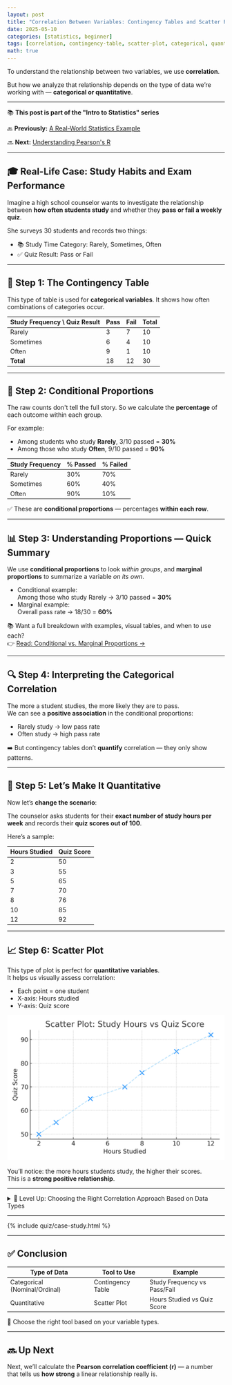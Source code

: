 ```yaml
---
layout: post
title: "Correlation Between Variables: Contingency Tables and Scatter Plots"
date: 2025-05-10
categories: [statistics, beginner]
tags: [correlation, contingency-table, scatter-plot, categorical, quantitative]
math: true
---
```


To understand the relationship between two variables, we use **correlation**.

But how we analyze that relationship depends on the type of data we’re working with — **categorical or quantitative**.

---

<div class="series-nav">
  <p>📚 <strong>This post is part of the "Intro to Statistics" series</strong></p>
  <p>🔙 <strong>Previously:</strong> <a href="/posts/full-case-study/">A Real-World Statistics Example</a></p>
  <p>🔜 <strong>Next:</strong> <a href="/posts/full-case-study/">Understanding Pearson's R</a></p>
</div>

---

## 🎓 Real-Life Case: Study Habits and Exam Performance

Imagine a high school counselor wants to investigate the relationship between **how often students study** and whether they **pass or fail a weekly quiz**.

She surveys 30 students and records two things:
- 📚 Study Time Category: Rarely, Sometimes, Often
- ✅ Quiz Result: Pass or Fail

---

## 🧮 Step 1: The Contingency Table

This type of table is used for **categorical variables**. It shows how often combinations of categories occur.

| Study Frequency \ Quiz Result | Pass | Fail | Total |
|-------------------------------|------|------|-------|
| Rarely                        | 3    | 7    | 10    |
| Sometimes                     | 6    | 4    | 10    |
| Often                         | 9    | 1    | 10    |
| **Total**                     | 18   | 12   | 30    |

---

## 🔁 Step 2: Conditional Proportions

The raw counts don't tell the full story. So we calculate the **percentage** of each outcome within each group.

For example:
- Among students who study **Rarely**, 3/10 passed = **30%**
- Among those who study **Often**, 9/10 passed = **90%**

| Study Frequency | % Passed | % Failed |
|-----------------|----------|----------|
| Rarely          | 30%      | 70%      |
| Sometimes       | 60%      | 40%      |
| Often           | 90%      | 10%      |

✅ These are **conditional proportions** — percentages **within each row**.

---

## 📊 Step 3: Understanding Proportions — Quick Summary

We use **conditional proportions** to look *within groups*, and **marginal proportions** to summarize a variable *on its own*.

- Conditional example:  
  Among those who study Rarely → 3/10 passed = **30%**
- Marginal example:  
  Overall pass rate → 18/30 = **60%**

📚 Want a full breakdown with examples, visual tables, and when to use each?  
👉 [Read: Conditional vs. Marginal Proportions →](/posts/conditional-vs-marginal/)


---

## 🔍 Step 4: Interpreting the Categorical Correlation

The more a student studies, the more likely they are to pass.  
We can see a **positive association** in the conditional proportions:
- Rarely study → low pass rate
- Often study → high pass rate

➡️ But contingency tables don’t **quantify** correlation — they only show patterns.

---

## 🔄 Step 5: Let’s Make It Quantitative

Now let’s **change the scenario**:

The counselor asks students for their **exact number of study hours per week** and records their **quiz scores out of 100**.

Here’s a sample:

| Hours Studied | Quiz Score |
|---------------|------------|
| 2             | 50         |
| 3             | 55         |
| 5             | 65         |
| 7             | 70         |
| 8             | 76         |
| 10            | 85         |
| 12            | 92         |

---

## 📈 Step 6: Scatter Plot

This type of plot is perfect for **quantitative variables**.  
It helps us visually assess correlation:

- Each point = one student  
- X-axis: Hours studied  
- Y-axis: Quiz score

![Scatter Plot – Study Hours vs Quiz Score](/assets/images/scatter_study_scores.png)


You’ll notice: the more hours students study, the higher their scores.  
This is a **strong positive relationship**.

---
<details class="border rounded p-3 bg-light my-4">
  <summary class="fw-bold text-primary">🧠 Level Up: Choosing the Right Correlation Approach Based on Data Types</summary>
  <div class="mt-2">
    <p>Correlation analysis isn’t one-size-fits-all — the type of variables determines the best method:</p>
    <ul>
      <li>📊 For two <strong>quantitative variables</strong>, measures like <em>Pearson's r</em> capture linear relationships.</li>
      <li>📋 For two <strong>categorical variables</strong>, <em>contingency tables</em> and tests like <em>Chi-square</em> help assess association.</li>
      <li>🔄 For mixed variable types, specialized methods like <em>point-biserial correlation</em> or <em>ANOVA</em> are used.</li>
    </ul>
    <p>Understanding your data types ensures you pick the most powerful and appropriate analysis technique.</p>
  </div>
</details>


---

{% include quiz/case-study.html %}

---
## ✅ Conclusion

| Type of Data        | Tool to Use          | Example                     |
|---------------------|----------------------|-----------------------------|
| Categorical (Nominal/Ordinal) | Contingency Table     | Study Frequency vs Pass/Fail |
| Quantitative         | Scatter Plot          | Hours Studied vs Quiz Score |

🧠 Choose the right tool based on your variable types.

---

## 🔜 Up Next

Next, we’ll calculate the **Pearson correlation coefficient (r)** — a number that tells us **how strong** a linear relationship really is.
